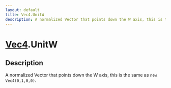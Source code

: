 ```yaml
---
layout: default
title: Vec4.UnitW
description: A normalized Vector that points down the W axis, this is the same as new Vec4(0,1,0,0).
---
```

# [Vec4]({{site.url}}/Pages/Reference/Vec4.html).UnitW

## Description
A normalized Vector that points down the W axis, this is
the same as `new Vec4(0,1,0,0)`.

